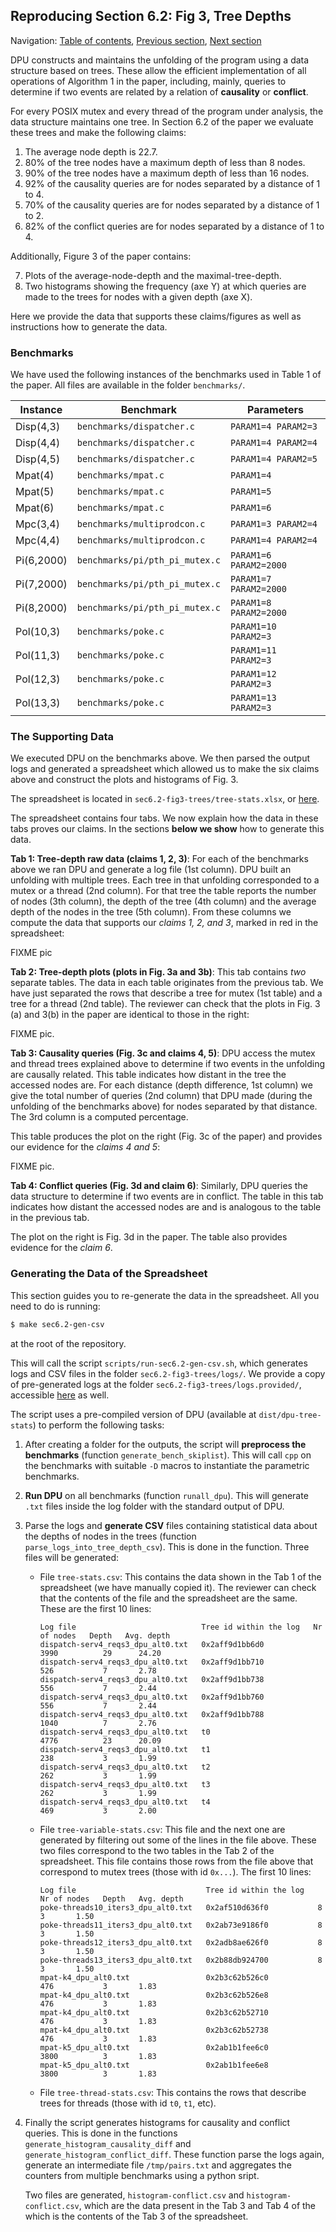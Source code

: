 ## Reproducing Section 6.2: Fig 3, Tree Depths

Navigation: [Table of contents], [Previous section], [Next section]

[Table of contents]: 1-intro.md#index
[Previous section]: 3-section-6.1.md
[Next section]: 5-section-6.3.md

DPU constructs and maintains the unfolding of the program using a
data structure based on trees. These allow the efficient implementation of all
operations of Algorithm 1 in the paper, including, mainly, queries to determine
if two events are related by a relation of **causality** or **conflict**.

For every POSIX mutex and every thread of the program under analysis, the data
structure maintains one tree. In Section 6.2 of the paper we evaluate these
trees and make the following claims:

1. The average node depth is 22.7.
2. 80% of the tree nodes have a maximum depth of less than 8 nodes.
3. 90% of the tree nodes have a maximum depth of less than 16 nodes.
4. 92% of the causality queries are for nodes separated by a distance of 1 to 4.
5. 70% of the causality queries are for nodes separated by a distance of 1 to 2.
6. 82% of the conflict queries are for nodes separated by a distance of 1 to 4.

Additionally, Figure 3 of the paper contains:

7. Plots of the average-node-depth and the maximal-tree-depth.
8. Two histograms showing the frequency (axe Y) at which queries are made to the
   trees for nodes with a given depth (axe X).

Here we provide the data that supports these claims/figures as well as
instructions how to generate the data.

### Benchmarks

We have used the following instances of the benchmarks used in Table 1 of the
paper. All files are available in the folder `benchmarks/`.

| Instance   | Benchmark                      | Parameters
| -----------|--------------------------------| ------------------------
| Disp(4,3)  | `benchmarks/dispatcher.c`      | `PARAM1=4 PARAM2=3`
| Disp(4,4)  | `benchmarks/dispatcher.c`      | `PARAM1=4 PARAM2=4`
| Disp(4,5)  | `benchmarks/dispatcher.c`      | `PARAM1=4 PARAM2=5`
| Mpat(4)    | `benchmarks/mpat.c`            | `PARAM1=4`
| Mpat(5)    | `benchmarks/mpat.c`            | `PARAM1=5`
| Mpat(6)    | `benchmarks/mpat.c`            | `PARAM1=6`
| Mpc(3,4)   | `benchmarks/multiprodcon.c`    | `PARAM1=3 PARAM2=4`
| Mpc(4,4)   | `benchmarks/multiprodcon.c`    | `PARAM1=4 PARAM2=4`
| Pi(6,2000) | `benchmarks/pi/pth_pi_mutex.c` | `PARAM1=6 PARAM2=2000`
| Pi(7,2000) | `benchmarks/pi/pth_pi_mutex.c` | `PARAM1=7 PARAM2=2000`
| Pi(8,2000) | `benchmarks/pi/pth_pi_mutex.c` | `PARAM1=8 PARAM2=2000`
| Pol(10,3)  | `benchmarks/poke.c`            | `PARAM1=10 PARAM2=3`
| Pol(11,3)  | `benchmarks/poke.c`            | `PARAM1=11 PARAM2=3`
| Pol(12,3)  | `benchmarks/poke.c`            | `PARAM1=12 PARAM2=3`
| Pol(13,3)  | `benchmarks/poke.c`            | `PARAM1=13 PARAM2=3`


### The Supporting Data

We executed DPU on the benchmarks above. We then parsed the output logs and
generated a spreadsheet which allowed us to make the six claims above and
construct the plots and histograms of Fig. 3.

The spreadsheet is located in `sec6.2-fig3-trees/tree-stats.xlsx`,
or [here](../sec6.2-fig3-trees/tree-stats.xlsx).

The spreadsheet contains four tabs. We now explain how the data in these tabs
proves our claims. In the sections **below we show** how to generate this data.

**Tab 1: Tree-depth raw data (claims 1, 2, 3)**:
For each of the benchmarks above we ran DPU and generate a log file (1st column).
DPU built an unfolding with multiple trees. Each tree in that unfolding
corresponded to a mutex or a thread (2nd column). For that tree the table
reports the number of nodes (3th column), the depth of the tree (4th column) and
the average depth of the nodes in the tree (5th column).  From these columns we
compute the data that supports our *claims 1, 2, and 3*, marked in red in the
spreadsheet:

FIXME pic

**Tab 2: Tree-depth plots (plots in Fig. 3a and 3b)**:
This tab contains _two_ separate tables. The data in each table originates from
the previous tab. We have just separated the rows that describe a tree for mutex
(1st table) and a tree for a thread (2nd table). The reviewer can check that the
plots in Fig. 3 (a) and 3(b) in the paper are identical to those in the right:

FIXME pic.

**Tab 3: Causality queries (Fig. 3c and claims 4, 5)**:
DPU access the mutex and thread trees explained above to determine if two events
in the unfolding are causally related. This table indicates how distant in the
tree the accessed nodes are. For each distance (depth difference, 1st column) we
give the total number of queries (2nd column) that DPU made (during the
unfolding of the benchmarks above) for nodes separated by that distance. The 3rd
column is a computed percentage.

This table produces the plot on the right (Fig. 3c of the paper) and provides
our evidence for the *claims 4 and 5*:

FIXME pic.

**Tab 4: Conflict queries (Fig. 3d and claim 6)**:
Similarly, DPU queries the data structure to determine if two events are in conflict.
The table in this tab indicates how distant the accessed nodes are and is
analogous to the table in the previous tab.

The plot on the right is Fig. 3d in the paper.  The table also provides evidence
for the *claim 6*.

### Generating the Data of the Spreadsheet

This section guides you to re-generate the data in the spreadsheet. All you need
to do is running:

```sh
$ make sec6.2-gen-csv
```

at the root of the repository.

This will call the script `scripts/run-sec6.2-gen-csv.sh`, which generates logs
and CSV files in the folder `sec6.2-fig3-trees/logs/`. We provide a copy of
pre-generated logs at the folder `sec6.2-fig3-trees/logs.provided/`, accessible
[here](sec6.2-fig3-trees/logs.provided/) as well.

The script uses a pre-compiled version of DPU (available at
`dist/dpu-tree-stats`) to perform the following tasks:

1. After creating a folder for the outputs, the script will **preprocess the
   benchmarks** (function `generate_bench_skiplist`). This will call `cpp` on
   the benchmarks with suitable `-D` macros to instantiate the parametric
   benchmarks.

2. **Run DPU** on all benchmarks (function `runall_dpu`). This will generate
   `.txt` files inside the log folder with the standard output of DPU.

3. Parse the logs and **generate CSV** files containing statistical data about
   the depths of nodes in the trees (function `parse_logs_into_tree_depth_csv`).
   This is done in the function. Three files will be generated:

   * File `tree-stats.csv`:
     This contains the data shown in the Tab 1 of the spreadsheet (we have
     manually copied it). The reviewer can check that the contents of the file
     and the spreadsheet are the same. These are the first 10 lines:

     ```csv
     Log file                            Tree id within the log   Nr of nodes   Depth   Avg. depth
     dispatch-serv4_reqs3_dpu_alt0.txt   0x2aff9d1bb6d0           3990          29      24.20
     dispatch-serv4_reqs3_dpu_alt0.txt   0x2aff9d1bb710           526           7       2.78
     dispatch-serv4_reqs3_dpu_alt0.txt   0x2aff9d1bb738           556           7       2.44
     dispatch-serv4_reqs3_dpu_alt0.txt   0x2aff9d1bb760           556           7       2.44
     dispatch-serv4_reqs3_dpu_alt0.txt   0x2aff9d1bb788           1040          7       2.76
     dispatch-serv4_reqs3_dpu_alt0.txt   t0                       4776          23      20.09
     dispatch-serv4_reqs3_dpu_alt0.txt   t1                       238           3       1.99
     dispatch-serv4_reqs3_dpu_alt0.txt   t2                       262           3       1.99
     dispatch-serv4_reqs3_dpu_alt0.txt   t3                       262           3       1.99
     dispatch-serv4_reqs3_dpu_alt0.txt   t4                       469           3       2.00
     ```

   * File `tree-variable-stats.csv`:
     This file and the next one are generated by filtering out some of the
     lines in the file above.  These two files correspond to the two tables in
     the Tab 2 of the spreadsheet. This file contains those rows from the file
     above that correspond to mutex trees (those with id `0x...`). The first 10
     lines:

     ```csv
     Log file                             Tree id within the log   Nr of nodes   Depth   Avg. depth
     poke-threads10_iters3_dpu_alt0.txt   0x2af510d636f0           8             3       1.50
     poke-threads11_iters3_dpu_alt0.txt   0x2ab73e9186f0           8             3       1.50
     poke-threads12_iters3_dpu_alt0.txt   0x2adb8ae626f0           8             3       1.50
     poke-threads13_iters3_dpu_alt0.txt   0x2b88db924700           8             3       1.50
     mpat-k4_dpu_alt0.txt                 0x2b3c62b526c0           476           3       1.83
     mpat-k4_dpu_alt0.txt                 0x2b3c62b526e8           476           3       1.83
     mpat-k4_dpu_alt0.txt                 0x2b3c62b52710           476           3       1.83
     mpat-k4_dpu_alt0.txt                 0x2b3c62b52738           476           3       1.83
     mpat-k5_dpu_alt0.txt                 0x2ab1b1fee6c0           3800          3       1.83
     mpat-k5_dpu_alt0.txt                 0x2ab1b1fee6e8           3800          3       1.83
     ```

   * File `tree-thread-stats.csv`:
     This contains the rows that describe trees for threads (those with id `t0`, `t1`, etc).

4. Finally the script generates histograms for causality and conflict queries.
   This is done in the functions `generate_histogram_causality_diff` and
   `generate_histogram_conflict_diff`. These function parse the logs again,
   generate an intermediate file `/tmp/pairs.txt` and aggregates the counters
   from multiple benchmarks using a python sript.

   Two files are generated, `histogram-conflict.csv` and
   `histogram-conflict.csv`, which are the data present in the Tab 3 and Tab 4
   of the which is the contents of the Tab 3 of the spreadsheet.

